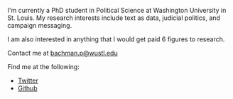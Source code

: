 
I'm currently a PhD student in Political Science at Washington University in St.
Louis. My research interests include text as data, judicial politics, and
campaign messaging.

I am also interested in anything that I would get paid 6 figures to research.

Contact me at [bachman.p@wustl.edu](mailto:bachman.p@wustl.edu)

Find me at the following:
- [Twitter](https://twitter.com/peterjbachman)
- [Github](https://github.com/peterjbachman)

